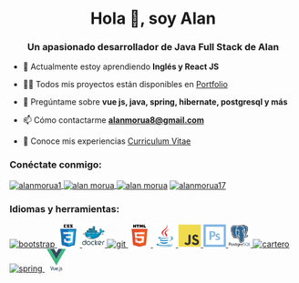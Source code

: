 <h1 align="center">Hola 👋, soy Alan</h1>
<h3 align="center">Un apasionado desarrollador de Java Full Stack de Alan</h3>

- 🌱 Actualmente estoy aprendiendo **Inglés y React JS**

- 👨‍💻 Todos mis proyectos están disponibles en [Portfolio](https://alan-morua.netlify.app/)

- 💬 Pregúntame sobre **vue js, java, spring, hibernate, postgresql y más**

- 📫 Cómo contactarme [**alanmorua8@gmail.com**](mailto:alanmorua8@gmail.com)

- 📄 Conoce mis experiencias
[Curriculum Vitae](https://drive.google.com/file/d/10Ba_VFFLEqanBVYupGHwgExYpNbBoCHU/view)

<h3 align="left">Conéctate conmigo:</h3>
<p alinear="izquierda">
    <a href="https://twitter.com/alanmorua1" target="_blank">
        <img align="center"
            src="https://raw.githubusercontent.com/rahuldkjain/github-profile-readme-generator/master/src/images/icons/Social/twitter.svg"
            alt="alanmorua1" height="30" width="40" />
    </a>
    <a href="https://linkedin.com/in/alan-morua-533213252" target="_blank">
        <img align="center" src="https://raw.githubusercontent.com/rahuldkjain/github-profile-readme-generator/master/src/images/icons/Social/linked-in-alt.svg"
            alt="alan morua" height="30" width="40" />
    </a>
    <a href="https://fb.com/alan.fernandom.5" target="-blank "><img align="center"
            src="https://raw.githubusercontent.com/rahuldkjain/github-profile-readme-generator/master/src/images/icons/Social/facebook.svg"
            alt="alan morua" height="30" width="40" /></a>
    <a href="https://instagram.com/alanmorua17" target="_blank"><img align="center"
            src="https://raw.githubusercontent.com/rahuldkjain/github-profile-readme-generator /master/src/images/icons/Social/instagram.svg"
            alt="alanmorua17" height="30" width="40" /></a>
</p>

<h3 align="left">Idiomas y herramientas:</h3>
<p align="left">
    <a href="https://getbootstrap.com" target="_blank" rel="noreferrer">
        <img src="https://raw.githubusercontent.com/devicons/devicon /master/icons/bootstrap/bootstrap-plain-wordmark.svg"
            alt="bootstrap" width="40" height="40" />
    </a>
    <a href="https://www.w3schools.com /css/" target="_blank" rel="noreferrer">
        <img src="https://raw.githubusercontent.com/devicons/devicon/master/icons/css3/css3-original-wordmark.svg"
            alt="css3" width="40" height="40" />
    </a>
    <a href="https://www.docker.com/" target="_blank" rel="noreferrer">
        <img src="https://raw.githubusercontent.com/devicons/devicon/master/icons/docker/docker-original-wordmark.svg"
            alt="docker" width="40" height="40" />
    </a>
    <a href="https://git-scm.com/" target="_blank" rel="noreferrer">
        <img src="https://www.vectorlogo.zone/logos/git-scm/git-scm-icon.svg" alt="git" width="40" height="40" />
    </a>
    <a href="https://www.w3.org/html/" target="_blank" rel="noreferrer">
        <img src="https://raw.githubusercontent.com/devicons/devicon/master/icons/html5/html5-original-wordmark.svg"
            alt="html5" width=" 40" altura="40" />
    </a>
    <a href="https://www.java.com" target="_blank" rel="noreferrer">
        <img src="https://raw.githubusercontent.com/devicons/devicon/master/icons/java/java-original.svg" alt="java"
            width="40" height="40" />
    </a>
    <a href="https://developer.mozilla.org/en-US/docs/Web /JavaScript" target="_blank" rel="noreferrer">
        <img src="https://raw.githubusercontent.com/devicons/devicon/master/icons/javascript/javascript-original.svg"
            alt="javascript" width="40" height="40" />
    </a>
    <a href="https://www.photoshop.com/en" target="_blank" rel="noreferrer">
        <img src="https://raw.githubusercontent.com/devicons/devicon/master/icons/photoshop/photoshop-line.svg"
            alt="photoshop" width="40" height="40" />
    </a>
    <a href="https://www.postgresql.org" target="_blank" rel="noreferrer">
        <img src="https://raw.githubusercontent.com/devicons/devicon/master/icons/postgresql/postgresql-original-wordmark.svg"
            alt="postgresql" width="40" height="40" />
    </a>
    <a href="https://postman.com" target="_blank" rel="noreferrer">
        <img src="https://www.vectorlogo.zone/logos/getpostman/getpostman-icon.svg" alt="cartero" width="40"
            height="40" />
    </a>
    <a href="https://spring.io/" target="_blank" rel="noreferrer">
        <img class="mb-4 mr-4 h-6 w-6 sm:h-10 sm:w-10"
            src="https://www.vectorlogo.zone/logos/springio/springio-icon.svg" alt="spring" width="40" height="40" />
    </a>
    <a href="https://vuejs.org/" objetivo="_blank" rel="noreferrer">
        <img src="https://raw.githubusercontent.com/devicons/devicon/master/icons/vuejs/vuejs-original-wordmark.svg"
            alt="vuejs" width="40" altura="40" />
    </a>
</p>
